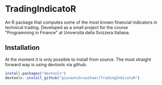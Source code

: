 # TradingIndicatoR
An R package that computes some of the most known financial indicators in technical trading. Developed as a small project for the course "Programming in Finance" at Università della Svizzera Italiana.

## Installation
At the moment it is only possible to install from source. The most straight forward way is using devtools via github.

```r
install.packages("devtools")
devtools::install_github("giovannikraushaar/TradingIndicatoR")
```